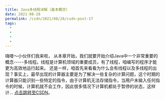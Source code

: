 ```yaml
---
title: Java多线程详解（基本概念）
date: 2021-08-28
permalink: /csdn/2021/08/28/csdn-post-17
tags:
  - 
  - 
  - 
  - 
---
```


嗨喽～小伙伴们我来啦，    从本章开始，我们就要开始介绍Java中一个非常重要的概念-----多线程。线程是计算机领域的重要成员，有了线程，咱编写的程序才能更为高效地运行起来。    还是一样，咱首先来看看为什么会有线程以及多线程的出现？事实上，最早出现的计算器主要是为了解决一些复杂的计算问题，这个时期的计算器只能识别一些特定的指令，由于计算机无法存储指令，当用户未输入任何指令的时候，计算机就不会工作，因此很多情况下计算机都处于暂停的状态，这样计... [点击跳转至CSDN](https://blog.csdn.net/sixibiheye/article/details/119969778)。
